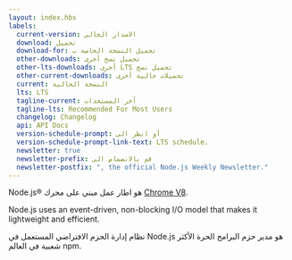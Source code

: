 ```yaml
---
layout: index.hbs
labels:
  current-version: الاصدار الحالي
  download: تحميل
  download-for: تحميل النسخة الخاصة ب
  other-downloads: تحميل نسخ أخرى
  other-lts-downloads: أخرى LTS تحميل نسخ 
  other-current-downloads: تحميلات حالية أخرى
  current: النسخة الحالية
  lts: LTS
  tagline-current: آخر المستجدات
  tagline-lts: Recommended For Most Users
  changelog: Changelog
  api: API Docs
  version-schedule-prompt: أو انظر الى
  version-schedule-prompt-link-text: LTS schedule.
  newsletter: true
  newsletter-prefix: قم بالانضمام الى
  newsletter-postfix: ", the official Node.js Weekly Newsletter."
---
```


Node.js® هو اطار عمل مبني على محرك [Chrome V8](https://developers.google.com/v8/).

Node.js uses an event-driven, non-blocking I/O model that makes it
lightweight and efficient.

نظام إدارة الحزم الافتراضي المستعمل في Node.js هو مدير حزم البرامج الحرة الأكثر شعبية في العالم npm.

